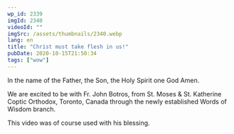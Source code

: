 ```yaml
---
wp_id: 2339
imgId: 2340
videoId: ""
imgSrc: /assets/thumbnails/2340.webp
lang: en
title: "Christ must take flesh in us!"
pubDate: 2020-10-15T21:50:34
tags: ["wow"]
---
```


<!-- page: 6 -->

<p>In the name of the Father, the Son, the Holy Spirit one God Amen.</p>
<p>We are excited to be with Fr. John Botros, from St. Moses &amp; St. Katherine Coptic Orthodox, Toronto, Canada through the newly established Words of Wisdom branch.</p>
<p>This video was of course used with his blessing.</p>
<p>&nbsp;</p>
